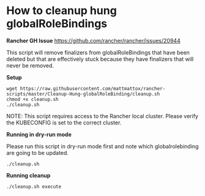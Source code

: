 # How to cleanup hung globalRoleBindings
**Rancher GH Issue**
https://github.com/rancher/rancher/issues/20944

This script will remove finalizers from globalRoleBindings that have been deleted but that are effectively stuck because they have finalizers that will never be removed.

**Setup**

`wget https://raw.githubusercontent.com/mattmattox/rancher-scripts/master/Cleanup-Hung-globalRoleBinding/cleanup.sh`\
`chmod +x cleanup.sh`\
`./cleanup.sh`

NOTE: This script requires access to the Rancher local cluster. Please verify the KUBECONFIG is set to the correct cluster.

**Running in dry-run mode**

Please run this script in dry-run mode first and note which globalrolebinding are going to be updated.

`./cleanup.sh`

**Running cleanup**

`./cleanup.sh execute`
